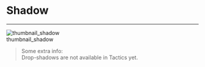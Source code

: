 
# Shadow

---

  
![thumbnail_shadow](https://studio-assets.supernova.io/design-systems/27883/5ed8f973-031f-4072-a051-fbcf4072bea0.png)  
thumbnail_shadow  


> Some extra info:  
> Drop-shadows are not available in Tactics yet.